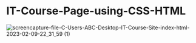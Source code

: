 # IT-Course-Page-using-CSS-HTML

![screencapture-file-C-Users-ABC-Desktop-IT-Course-Site-index-html-2023-02-09-22_31_59 (1)](https://user-images.githubusercontent.com/119997675/218019540-e6377d2b-8c16-44af-a72f-4be9ce84c5d0.png)

